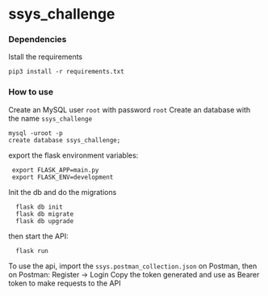 # ssys_challenge

### Dependencies

Istall the requirements

```
pip3 install -r requirements.txt
```

### How to use

Create an MySQL user ```root``` with password ```root```
Create an database with the name ```ssys_challenge```
```
mysql -uroot -p
create database ssys_challenge;
```
export the flask environment variables:
```
 export FLASK_APP=main.py
 export FLASK_ENV=development
```
Init the db and do the migrations
```
  flask db init
  flask db migrate
  flask db upgrade
```

then start the API:

```
  flask run
```
To use the api, import the ```ssys.postman_collection.json``` on Postman, then on Postman:
Register -> Login 
Copy the token generated and use as Bearer token to make requests to the API




